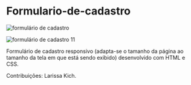 # Formulario-de-cadastro
![formulário de cadastro](https://user-images.githubusercontent.com/101029113/220753628-d53e0dfd-2911-47bf-8b40-5861496395bd.png)

![formulário de cadastro 11](https://user-images.githubusercontent.com/101029113/220753670-0a7fc1f5-23f2-4727-bd34-b13d8de62e75.png)

Formulário de cadastro responsivo (adapta-se o tamanho da página ao tamanho da tela em que está sendo exibido) desenvolvido com HTML e CSS.

Contribuições: Larissa Kich.
